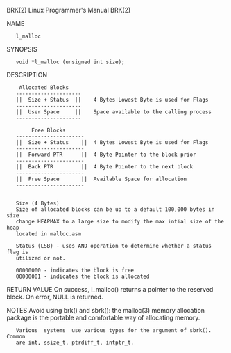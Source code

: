 BRK(2)                     Linux Programmer's Manual                    BRK(2)

NAME

       l_malloc

SYNOPSIS

       void *l_malloc (unsigned int size);
       
DESCRIPTION

        Allocated Blocks
       ---------------------
       ||  Size + Status  ||    4 Bytes Lowest Byte is used for Flags
       ---------------------
       ||  User Space     ||    Space available to the calling process
       ---------------------
       
            Free Blocks
       ----------------------
       ||  Size + Status    ||  4 Bytes Lowest Byte is used for Flags
       ----------------------
       ||  Forward PTR      ||  4 Byte Pointer to the block prior
       ----------------------
       ||  Back PTR         ||  4 Byte Pointer to the next block
       ----------------------
       ||  Free Space       ||  Available Space for allocation
       ----------------------
       
       
       Size (4 Bytes)
       Size of allocated blocks can be up to a default 100,000 bytes in size 
       change HEAPMAX to a large size to modify the max intial size of the heap 
       located in malloc.asm
       
       Status (LSB) - uses AND operation to determine whether a status flag is
       utilized or not.
       
       00000000 - indicates the block is free
       00000001 - indicates the block is allocated
       
 
 RETURN VALUE
       On success, l_malloc() returns a pointer to the reserved block.  On 
       error, NULL is returned.
       
 NOTES
       Avoid using brk() and sbrk(): the malloc(3) memory  allocation  package
       is the portable and comfortable way of allocating memory.

       Various  systems  use various types for the argument of sbrk().  Common
       are int, ssize_t, ptrdiff_t, intptr_t.
